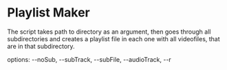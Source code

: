 # Playlist Maker
The script takes path to directory as an argument, then goes through all subdirectories and creates a playlist file in each one with all videofiles, that are in that subdirectory.

options: --noSub, --subTrack, --subFile, --audioTrack, --r